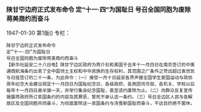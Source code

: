 ### 陕甘宁边府正式发布命令  定“十一·四”为国耻日  号召全国同胞为废除蒋美商约而奋斗

1947-01-30
第1版()
专栏：

    陕甘宁边府正式发布命令
    定“十一·四”为国耻日
    号召全国同胞为废除蒋美商约而奋斗
    【新华社延安二十八日电】陕甘宁边区政府为蒋介石和美国于去年十一月四日在南京签订的中美通商航海条约出卖了全中国领土主权和中华民族的生存权利，其范围之广条件之苛远超过袁世凯与日寇签订的二十一条，为此命令：（一）接受一月十日延安各界声援全国学生爱国运动与政协周年纪念大会建议规定十一月四日为国耻纪念日，各级政府、各旅团司令部、各机关、学校以后每年十一月四日悬半旗一天，并举行集会纪念国耻，直至该约废除为止。（二）向群众反复宣传揭露蒋政府所订卖国条约的内容及其罪恶，誓死不承认这一条约。（三）号召全边区人民与各解放区及全国同胞共同奋斗，为彻底废除这一卖国条约与洗雪新国耻而奋斗，不达目的绝不罢休。
